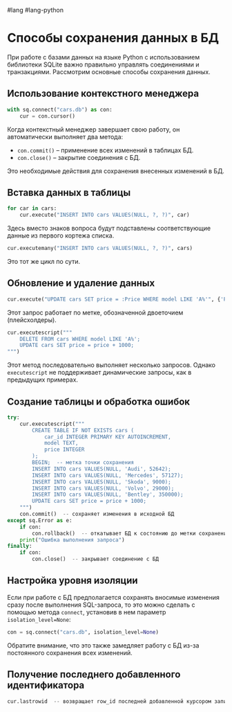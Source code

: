 #lang #lang-python 

# Способы сохранения данных в БД

При работе с базами данных на языке Python с использованием библиотеки SQLite важно правильно управлять соединениями и транзакциями. Рассмотрим основные способы сохранения данных.

## Использование контекстного менеджера

```python
with sq.connect("cars.db") as con:
    cur = con.cursor()
```

Когда контекстный менеджер завершает свою работу, он автоматически выполняет два метода:
- `con.commit()` – применение всех изменений в таблицах БД.
- `con.close()` – закрытие соединения с БД.

Это необходимые действия для сохранения внесенных изменений в БД.

## Вставка данных в таблицы

```python
for car in cars:
    cur.execute("INSERT INTO cars VALUES(NULL, ?, ?)", car)
```
Здесь вместо знаков вопроса будут подставлены соответствующие данные из первого кортежа списка.

```python
cur.executemany("INSERT INTO cars VALUES(NULL, ?, ?)", cars)
```
Это тот же цикл по сути.

## Обновление и удаление данных

```python
cur.execute("UPDATE cars SET price = :Price WHERE model LIKE 'A%'", {'Price': 0})
```
Этот запрос работает по метке, обозначенной двоеточием (плейсхолдеры).

```python
cur.executescript("""
    DELETE FROM cars WHERE model LIKE 'A%';
    UPDATE cars SET price = price + 1000;
""")
```
Этот метод последовательно выполняет несколько запросов. Однако `executescript` не поддерживает динамические запросы, как в предыдущих примерах.

## Создание таблицы и обработка ошибок

```python
try:
    cur.executescript("""
        CREATE TABLE IF NOT EXISTS cars (
            car_id INTEGER PRIMARY KEY AUTOINCREMENT,
            model TEXT,
            price INTEGER
        );
        BEGIN;  -- метка точки сохранения
        INSERT INTO cars VALUES(NULL, 'Audi', 52642);
        INSERT INTO cars VALUES(NULL, 'Mercedes', 57127);
        INSERT INTO cars VALUES(NULL, 'Skoda', 9000);
        INSERT INTO cars VALUES(NULL, 'Volvo', 29000);
        INSERT INTO cars VALUES(NULL, 'Bentley', 350000);
        UPDATE cars SET price = price + 1000;
    """)
    con.commit()  -- сохраняет изменения в исходной БД
except sq.Error as e:
    if con:
        con.rollback()  -- откатывает БД к состоянию до метки сохранения
    print("Ошибка выполнения запроса")
finally:
    if con:
        con.close()  -- закрывает соединение с БД
```

## Настройка уровня изоляции

Если при работе с БД предполагается сохранять вносимые изменения сразу после выполнения SQL-запроса, то это можно сделать с помощью метода `connect`, установив в нем параметр `isolation_level=None`:

```python
con = sq.connect("cars.db", isolation_level=None)
```
Обратите внимание, что это также замедляет работу с БД из-за постоянного сохранения всех изменений.

## Получение последнего добавленного идентификатора

```python
cur.lastrowid  -- возвращает row_id последней добавленной курсором записи.
```
